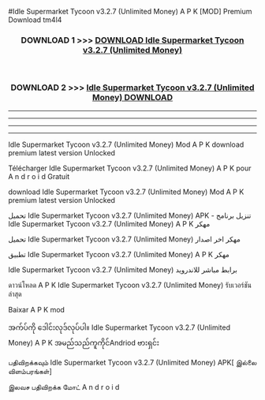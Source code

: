 #Idle Supermarket Tycoon  v3.2.7 (Unlimited Money) A P K [MOD] Premium Download tm4l4



<div align="center">

<h3>DOWNLOAD 1 >>> <a href="https://teeasianyam.web.app?sq=Idle Supermarket Tycoon  v3.2.7 (Unlimited Money)">DOWNLOAD Idle Supermarket Tycoon  v3.2.7 (Unlimited Money) </a></h3><br>

<h3>DOWNLOAD 2 >>> <a href="https://teeasianyam.web.app?sq=Idle Supermarket Tycoon  v3.2.7 (Unlimited Money) ">Idle Supermarket Tycoon  v3.2.7 (Unlimited Money)  DOWNLOAD </a></h3>

</div>


----------------------------------------------------------

----------------------------------------------------------

----------------------------------------------------------

----------------------------------------------------------


Idle Supermarket Tycoon  v3.2.7 (Unlimited Money)  Mod A P K download premium latest version Unlocked

Télécharger Idle Supermarket Tycoon  v3.2.7 (Unlimited Money)  A P K pour A n d r o i d Gratuit

download Idle Supermarket Tycoon  v3.2.7 (Unlimited Money)  Mod A P K premium latest version Unlocked

تحميل Idle Supermarket Tycoon  v3.2.7 (Unlimited Money)  APK - تنزيل برنامج Idle Supermarket Tycoon  v3.2.7 (Unlimited Money)  A P K مهكر

تحميل Idle Supermarket Tycoon  v3.2.7 (Unlimited Money)  مهكر اخر اصدار

تطبيق Idle Supermarket Tycoon  v3.2.7 (Unlimited Money)  A P K مهكر

Idle Supermarket Tycoon  v3.2.7 (Unlimited Money)  برابط مباشر للاندرويد

ดาวน์โหลด A P K Idle Supermarket Tycoon  v3.2.7 (Unlimited Money)  รับเวอร์ชันล่าสุด

Baixar A P K mod

အက်ပ်ကို ဒေါင်းလုဒ်လုပ်ပါ။ Idle Supermarket Tycoon  v3.2.7 (Unlimited Money)  A P K အမည်သည်ကူကိုင်Andriod ဗားရှင်း

பதிவிறக்கவும் Idle Supermarket Tycoon  v3.2.7 (Unlimited Money)  APK[ இல்லை விளம்பரங்கள்] 
 
இலவச பதிவிறக்க மோட் A n d r o i d



